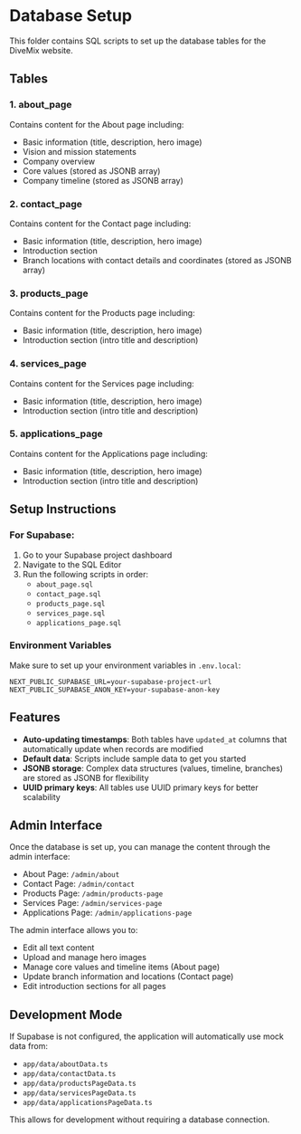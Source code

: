 # Database Setup

This folder contains SQL scripts to set up the database tables for the DiveMix website.

## Tables

### 1. about_page
Contains content for the About page including:
- Basic information (title, description, hero image)
- Vision and mission statements
- Company overview
- Core values (stored as JSONB array)
- Company timeline (stored as JSONB array)

### 2. contact_page
Contains content for the Contact page including:
- Basic information (title, description, hero image)
- Introduction section
- Branch locations with contact details and coordinates (stored as JSONB array)

### 3. products_page
Contains content for the Products page including:
- Basic information (title, description, hero image)
- Introduction section (intro title and description)

### 4. services_page
Contains content for the Services page including:
- Basic information (title, description, hero image)
- Introduction section (intro title and description)

### 5. applications_page
Contains content for the Applications page including:
- Basic information (title, description, hero image)
- Introduction section (intro title and description)

## Setup Instructions

### For Supabase:

1. Go to your Supabase project dashboard
2. Navigate to the SQL Editor
3. Run the following scripts in order:
   - `about_page.sql`
   - `contact_page.sql`
   - `products_page.sql`
   - `services_page.sql`
   - `applications_page.sql`

### Environment Variables

Make sure to set up your environment variables in `.env.local`:

```env
NEXT_PUBLIC_SUPABASE_URL=your-supabase-project-url
NEXT_PUBLIC_SUPABASE_ANON_KEY=your-supabase-anon-key
```

## Features

- **Auto-updating timestamps**: Both tables have `updated_at` columns that automatically update when records are modified
- **Default data**: Scripts include sample data to get you started
- **JSONB storage**: Complex data structures (values, timeline, branches) are stored as JSONB for flexibility
- **UUID primary keys**: All tables use UUID primary keys for better scalability

## Admin Interface

Once the database is set up, you can manage the content through the admin interface:

- About Page: `/admin/about`
- Contact Page: `/admin/contact`
- Products Page: `/admin/products-page`
- Services Page: `/admin/services-page`
- Applications Page: `/admin/applications-page`

The admin interface allows you to:
- Edit all text content
- Upload and manage hero images
- Manage core values and timeline items (About page)
- Update branch information and locations (Contact page)
- Edit introduction sections for all pages

## Development Mode

If Supabase is not configured, the application will automatically use mock data from:
- `app/data/aboutData.ts`
- `app/data/contactData.ts`
- `app/data/productsPageData.ts`
- `app/data/servicesPageData.ts`
- `app/data/applicationsPageData.ts`

This allows for development without requiring a database connection.
